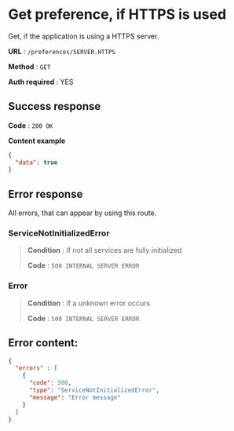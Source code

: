 # Get preference, if HTTPS is used

Get, if the application is using a HTTPS server.

**URL** : `/preferences/SERVER.HTTPS`

**Method** : `GET`

**Auth required** : YES


## Success response

**Code** : `200 OK`

**Content example**

```json
{
  "data": true
}
```


## Error response

All errors, that can appear by using this route.


### ServiceNotInitializedError
> **Condition** : If not all services are fully initialized
>
> **Code** : `500 INTERNAL SERVER ERROR`

### Error
> **Condition** : If a unknown error occurs
> 
> **Code** : `500 INTERNAL SERVER ERROR`


## Error content:
```json
{
  "errors" : [
    {
      "code": 500,
      "type": "ServiceNotInitializedError",
      "message": "Error message"
    }
  ]
}
```
